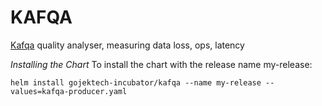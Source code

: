 # KAFQA
[Kafqa](https://github.com/gojekfarm/kafqa/) quality analyser, measuring data loss, ops, latency

*Installing the Chart*
To install the chart with the release name my-release:

```
helm install gojektech-incubator/kafqa --name my-release --values=kafqa-producer.yaml
```